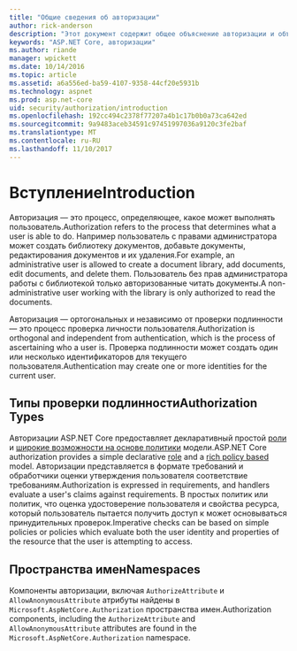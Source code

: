 ```yaml
---
title: "Общие сведения об авторизации"
author: rick-anderson
description: "Этот документ содержит общее объяснение авторизации и объясняется, как авторизации относится к ASP.NET Core."
keywords: "ASP.NET Core, авторизации"
ms.author: riande
manager: wpickett
ms.date: 10/14/2016
ms.topic: article
ms.assetid: a6a556ed-ba59-4107-9358-44cf20e5931b
ms.technology: aspnet
ms.prod: asp.net-core
uid: security/authorization/introduction
ms.openlocfilehash: 192cc494c2378f77207a4b1c17b0b0a73ca642ed
ms.sourcegitcommit: 9a9483aceb34591c97451997036a9120c3fe2baf
ms.translationtype: MT
ms.contentlocale: ru-RU
ms.lasthandoff: 11/10/2017
---
```

# <a name="introduction"></a><span data-ttu-id="26b55-104">Вступление</span><span class="sxs-lookup"><span data-stu-id="26b55-104">Introduction</span></span>

<a name="security-authorization-introduction"></a>

<span data-ttu-id="26b55-105">Авторизация — это процесс, определяющее, какое может выполнять пользователь.</span><span class="sxs-lookup"><span data-stu-id="26b55-105">Authorization refers to the process that determines what a user is able to do.</span></span> <span data-ttu-id="26b55-106">Например пользователь с правами администратора может создать библиотеку документов, добавьте документы, редактирования документов и их удаления.</span><span class="sxs-lookup"><span data-stu-id="26b55-106">For example, an administrative user is allowed to create a document library, add documents, edit documents, and delete them.</span></span> <span data-ttu-id="26b55-107">Пользователь без прав администратора работы с библиотекой только авторизованные читать документы.</span><span class="sxs-lookup"><span data-stu-id="26b55-107">A non-administrative user working with the library is only authorized to read the documents.</span></span>

<span data-ttu-id="26b55-108">Авторизация — ортогональных и независимо от проверки подлинности — это процесс проверка личности пользователя.</span><span class="sxs-lookup"><span data-stu-id="26b55-108">Authorization is orthogonal and independent from authentication, which is the process of ascertaining who a user is.</span></span> <span data-ttu-id="26b55-109">Проверка подлинности может создать один или несколько идентификаторов для текущего пользователя.</span><span class="sxs-lookup"><span data-stu-id="26b55-109">Authentication may create one or more identities for the current user.</span></span>

## <a name="authorization-types"></a><span data-ttu-id="26b55-110">Типы проверки подлинности</span><span class="sxs-lookup"><span data-stu-id="26b55-110">Authorization Types</span></span>

<span data-ttu-id="26b55-111">Авторизации ASP.NET Core предоставляет декларативный простой [роли](roles.md) и [широкие возможности на основе политики](policies.md) модели.</span><span class="sxs-lookup"><span data-stu-id="26b55-111">ASP.NET Core authorization provides a simple declarative [role](roles.md) and a [rich policy based](policies.md) model.</span></span> <span data-ttu-id="26b55-112">Авторизации представляется в формате требований и обработчики оценки утверждения пользователя соответствие требованиям.</span><span class="sxs-lookup"><span data-stu-id="26b55-112">Authorization is expressed in requirements, and handlers evaluate a user's claims against requirements.</span></span> <span data-ttu-id="26b55-113">В простых политик или политик, что оценка удостоверение пользователя и свойства ресурса, который пользователь пытается получить доступ к может основываться принудительных проверок.</span><span class="sxs-lookup"><span data-stu-id="26b55-113">Imperative checks can be based on simple policies or policies which evaluate both the user identity and properties of the resource that the user is attempting to access.</span></span>

## <a name="namespaces"></a><span data-ttu-id="26b55-114">Пространства имен</span><span class="sxs-lookup"><span data-stu-id="26b55-114">Namespaces</span></span>

<span data-ttu-id="26b55-115">Компоненты авторизации, включая `AuthorizeAttribute` и `AllowAnonymousAttribute` атрибуты найдены в `Microsoft.AspNetCore.Authorization` пространства имен.</span><span class="sxs-lookup"><span data-stu-id="26b55-115">Authorization components, including the `AuthorizeAttribute` and `AllowAnonymousAttribute` attributes are found in the `Microsoft.AspNetCore.Authorization` namespace.</span></span>
